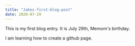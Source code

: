 ```yaml
---
title: "Jakes-first-blog-post"
date: 2020-07-29
---
```


This is my first blog entry.  It is July 29th, Memom's birthday.

I am learning how to create a github page.
